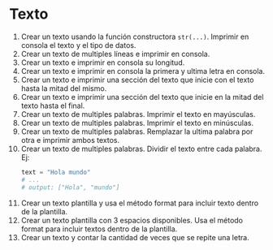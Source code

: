 # Texto

1. Crear un texto usando la función constructora `str(...)`. Imprimir en consola el texto y el tipo
   de datos.
2. Crear un texto de multiples líneas e imprimir en consola.
3. Crear un texto e imprimir en consola su longitud.
4. Crear un texto e imprimir en consola la primera y ultima letra en consola.
5. Crear un texto e imprimir una sección del texto que inicie con el texto hasta la mitad del mismo.
6. Crear un texto e imprimir una sección del texto que inicie en la mitad del texto hasta el final.
7. Crear un texto de multiples palabras. Imprimir el texto en mayúsculas.
8. Crear un texto de multiples palabras. Imprimir el texto en minúsculas.
9. Crear un texto de multiples palabras. Remplazar la ultima palabra por otra e imprimir ambos textos.
10. Crear un texto de multiples palabras. Dividir el texto entre cada palabra. Ej:
    ```python
    text = "Hola mundo"
    # ...
    # output: ["Hola", "mundo"]
    ```
11. Crear un texto plantilla y usa el método format para incluir texto dentro de la plantilla.
12. Crear un texto plantilla con 3 espacios disponibles. Usa el método format para incluir textos dentro de la plantilla.
13. Crear un texto y contar la cantidad de veces que se repite una letra.
